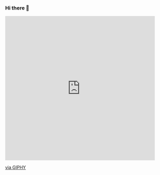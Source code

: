 ### Hi there 👋

<iframe src="https://giphy.com/embed/5ntdy5Ban1dIY" width="480" height="463" frameBorder="0" class="giphy-embed" allowFullScreen></iframe><p><a href="https://giphy.com/gifs/coding-5ntdy5Ban1dIY">via GIPHY</a></p>
<!--
**gumodi35/gumodi35** is a ✨ _special_ ✨ repository because its `README.md` (this file) appears on your GitHub profile.

Here are some ideas to get you started:

- 🔭 I’m currently working on ...
        I'm doing some projects individually to develop my front-end skills.
        This projects include making clones of pages that I like, to practice HTML, CSS, JavaScript & React.

- 🌱 I’m currently learning ...
        I study full-stack front-end & back-end, for now I like to develop on the front-end, I'm also interested in server side technologies.
        The technologiesd I'm learning are: HTML, CSS, REACT, REDUX, NODE.JS, EXPRESS, POSTGRESQL.
        
- 👯 I’m looking to collaborate on ...
        I would like to belong to a work team in which I can learn many intersting things and develop my skills with the experience of other people.
        I love remote work but a google-style office sounds great.

- 🤔 I’m looking for help with ...
        The projects that I would like to develop are applications that serve and solve problen in people's lives.
        Developing a cryptocurrency is an idea that sounds in my head...

- 💬 Ask me about ...
        I'm reinventing myself professionally and personally and programming seems to be the best option.
        On this trip I literally see and read code day and night... code even in the soup.

- 📫 How to reach me: ...
        At this time you can contactme by email: gumodi10@gmail.com.
        coming soon for my social networks, Facebook, Youtube, Discord or maybe Twich and Twitter.

- 😄 Pronouns: ...
        My friends callme wally or wallas.
        You can tell me gualberto if you prefer.

- ⚡ Fun fact: ...
        Well, what I find funny is that in movies hackers always have access in less than a minute, in reality that is not so. Happy Hacking¡¡
-->
